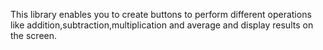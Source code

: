 This library enables you to create buttons to perform different operations like addition,subtraction,multiplication and average and display results on the screen. 
